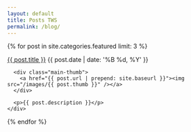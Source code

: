 ```yaml
---
layout: default
title: Posts TWS
permalink: /blog/
---
```

<div class="row">

  {% for post in site.categories.featured limit: 3 %}
  <div class="col-md-4">
    <div class="main-post">
      <a href="{{ post.url | prepend: site.baseurl }}" class="main-post-title">{{ post.title }}</a>
      <span>{{ post.date | date: '%B %d, %Y' }}</span>

      <div class="main-thumb">
        <a href="{{ post.url | prepend: site.baseurl }}"><img src="/images/{{ post.thumb }}" /></a>
      </div>

      <p>{{ post.description }}</p>
    </div>
  </div>
  {% endfor %}

</div>

